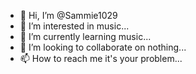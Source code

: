 - 👋 Hi, I’m @Sammie1029
- 👀 I’m interested in music...
- 🌱 I’m currently learning music...
- 💞️ I’m looking to collaborate on nothing...
- 📫 How to reach me it's your problem...

<!---
Sammie1029/Sammie1029 is a ✨ special ✨ repository because its `README.md` (this file) appears on your GitHub profile.
You can click the Preview link to take a look at your changes.
--->
